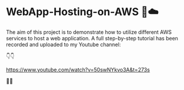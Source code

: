 # WebApp-Hosting-on-AWS 🚀☁️

The aim of this project is to demonstrate how to utilize different AWS services to host a web application. A full step-by-step tutorial has been recorded and uploaded to my Youtube channel:

👇👇

https://www.youtube.com/watch?v=50swNYkvo3A&t=273s


🚀🚀
